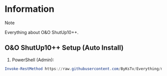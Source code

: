# Information

> [!NOTE]
> Everything about O&O ShutUp10++.

## O&O ShutUp10++ Setup (Auto Install)

1. PowerShell (Admin):

```powershell
Invoke-RestMethod https://raw.githubusercontent.com/ByKsTv/Everything/main/Windows/OO_ShutUp10/Download.ps1 | Invoke-Expression

```
